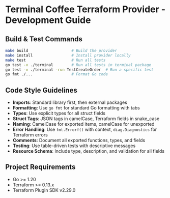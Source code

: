 # Terminal Coffee Terraform Provider - Development Guide

## Build & Test Commands
```bash
make build                   # Build the provider
make install                 # Install provider locally
make test                    # Run all tests
go test -v ./terminal        # Run all tests in terminal package
go test -v ./terminal -run TestCreateOrder  # Run a specific test
go fmt ./...                 # Format Go code
```

## Code Style Guidelines
- **Imports**: Standard library first, then external packages
- **Formatting**: Use `go fmt` for standard Go formatting with tabs
- **Types**: Use explicit types for all struct fields
- **Struct Tags**: JSON tags in camelCase, Terraform fields in snake_case
- **Naming**: CamelCase for exported items, camelCase for unexported
- **Error Handling**: Use `fmt.Errorf()` with context, `diag.Diagnostics` for Terraform errors
- **Comments**: Document all exported functions, types, and fields
- **Testing**: Use table-driven tests with descriptive messages
- **Resource Schema**: Include type, description, and validation for all fields

## Project Requirements
- Go >= 1.20
- Terraform >= 0.13.x
- Terraform Plugin SDK v2.29.0